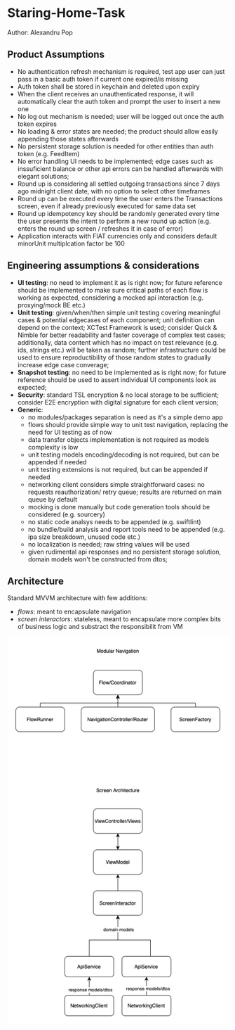 # Staring-Home-Task

Author: Alexandru Pop

## Product Assumptions

- No authentication refresh mechanism is required, test app user can just pass in a basic auth token if current one expired/is missing
- Auth token shall be stored in keychain and deleted upon expiry
- When the client receives an unauthenticated response, it will automatically clear the auth token and prompt the user to insert a new one
- No log out mechanism is needed; user will be logged out once the auth token expires
- No loading & error states are needed; the product should allow easily appending those states afterwards
- No persistent storage solution is needed for other entities than auth token (e.g. FeedItem)
- No error handling UI needs to be implemented; edge cases such as inssuficient balance or other api errors can be handled afterwards with elegant solutions;
- Round up is considering all settled outgoing transactions since 7 days ago midnight client date, with no option to select other timeframes
- Round up can be executed every time the user enters the Transactions screen, even if already previously executed for same data set
- Round up idempotency key should be randomly generated every time the user presents the intent to perform a new round up action (e.g. enters the round up screen / refreshes it in case of error)
- Application interacts with FIAT currencies only and considers default minorUnit multiplcation factor be 100

## Engineering assumptions & considerations

- **UI testing**: no need to implement it as is right now; for future reference should be implemented to make sure critical paths of each flow is working as expected, considering a mocked api interaction (e.g. proxying/mock BE etc.)
- **Unit testing**: given/when/then simple unit testing covering meaningful cases & potential edgecases of each component; unit definition can depend on the context; XCTest Framework is used; consider Quick & Nimble for better readability and faster coverage of complex test cases; additionally, data content which has no impact on test relevance (e.g. ids, strings etc.) will be taken as random; further infrastructure could be used to ensure reproductibility of those random states to gradually increase edge case converage;
- **Snapshot testing**: no need to be implemented as is right now; for future reference should be used to assert individual UI components look as expected;
- **Security**: standard TSL encryption & no local storage to be sufficient; consider E2E encryption with digital signature for each client version;
- **Generic**: 
    - no modules/packages separation is need as it's a simple demo app
    - flows should provide simple way to unit test navigation, replacing the need for UI testing as of now
    - data transfer objects implementation is not required as models complexity is low
    - unit testing models encoding/decoding is not required, but can be appended if needed
    - unit testing extensions is not required, but can be appended if needed
    - networking client considers simple straightforward cases: no requests reauthorization/ retry queue; results are returned on main queue by default
    - mocking is done manually but code generation tools should be considered (e.g. sourcery)
    - no static code analsys needs to be appended (e.g. swiftlint)
    - no bundle/build analysis and report tools need to be appended (e.g. ipa size breakdown, unused code etc.)
    - no localization is needed; raw string values will be used
    - given rudimental api responses and no persistent storage solution, domain models won't be constructed from dtos;

## Architecture

Standard MVVM architecture with few additions:
- *flows*: meant to encapsulate navigation
- *screen interactors*: stateless, meant to encapsulate more complex bits of business logic and substract the responsibilit from VM


<p align="center">
  <img src="https://github.com/apphx/Staring-Home-Task/blob/13a30156781dc3d49b92b3bcadf2f2567fd5025e/Docs/Architecture.png" alt="Architecture"/>
</p>
